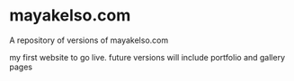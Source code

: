 # mayakelso.com
A repository of versions of mayakelso.com

my first website to go live. future versions will include portfolio and gallery pages

